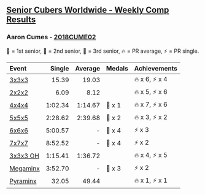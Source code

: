 <style>table {white-space: nowrap;}</style>

## [Senior Cubers Worldwide - Weekly Comp Results](/scw-comp/results/)
### Aaron Cumes - [2018CUME02](https://www.worldcubeassociation.org/persons/2018CUME02)

🥇 = 1st senior, 🥈 = 2nd senior, 🥉 = 3rd senior, 🔥 = PR average, ⚡ = PR single.

| Event | Single | Average | Medals | Achievements|
| :-- | --: | --: | :-- | :-- |
| [3x3x3](aaron_cumes/333.md) | 15.39 | 19.03 |  | 🔥 x 6, ⚡ x 4 |
| [2x2x2](aaron_cumes/222.md) | 6.09 | 8.12 |  | 🔥 x 5, ⚡ x 6 |
| [4x4x4](aaron_cumes/444.md) | 1:02.34 | 1:14.67 | 🥉 x 1 | 🔥 x 7, ⚡ x 6 |
| [5x5x5](aaron_cumes/555.md) | 2:28.62 | 2:39.68 | 🥉 x 2 | 🔥 x 3, ⚡ x 2 |
| [6x6x6](aaron_cumes/666.md) | 5:00.57 | - | 🥉 x 4 | ⚡ x 3 |
| [7x7x7](aaron_cumes/777.md) | 8:52.52 | - | 🥉 x 4 | ⚡ x 2 |
| [3x3x3 OH](aaron_cumes/333oh.md) | 1:15.41 | 1:36.72 |  | 🔥 x 4, ⚡ x 5 |
| [Megaminx](aaron_cumes/minx.md) | 3:52.70 | - | 🥉 x 3 | ⚡ x 2 |
| [Pyraminx](aaron_cumes/pyram.md) | 32.05 | 49.44 |  | 🔥 x 1, ⚡ x 1 |

<!-- Global site tag (gtag.js) - Google Analytics -->
<script async src="https://www.googletagmanager.com/gtag/js?id=UA-86348435-3"></script>
<script>window.dataLayer = window.dataLayer || []; function gtag() {dataLayer.push(arguments);} gtag('js', new Date()); gtag('config', 'UA-86348435-3');</script>
